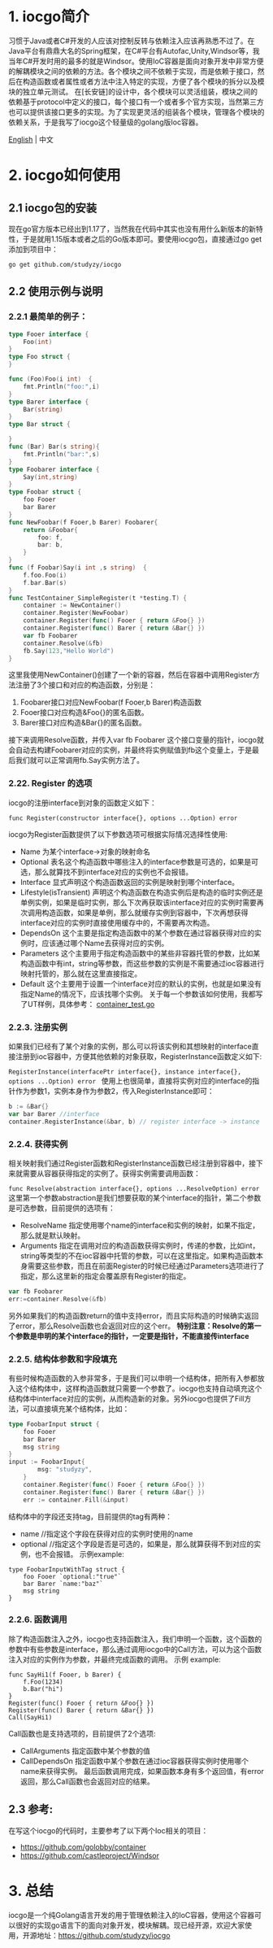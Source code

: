 # 1. iocgo简介
习惯于Java或者C#开发的人应该对控制反转与依赖注入应该再熟悉不过了。在Java平台有鼎鼎大名的Spring框架，在C#平台有Autofac,Unity,Windsor等，我当年C#开发时用的最多的就是Windsor。使用IoC容器是面向对象开发中非常方便的解耦模块之间的依赖的方法。各个模块之间不依赖于实现，而是依赖于接口，然后在构造函数或者属性或者方法中注入特定的实现，方便了各个模块的拆分以及模块的独立单元测试。
在[长安链]的设计中，各个模块可以灵活组装，模块之间的依赖基于protocol中定义的接口，每个接口有一个或者多个官方实现，当然第三方也可以提供该接口更多的实现。为了实现更灵活的组装各个模块，管理各个模块的依赖关系，于是我写了iocgo这个轻量级的golang版Ioc容器。

[English]((https://github.com/studyzy/iocgo/blob/main/README.md)) | 中文

# 2. iocgo如何使用
## 2.1 iocgo包的安装
现在go官方版本已经出到1.17了，当然我在代码中其实也没有用什么新版本的新特性，于是就用1.15版本或者之后的Go版本即可。要使用iocgo包，直接通过go get添加到项目中：

`go get github.com/studyzy/iocgo`

## 2.2 使用示例与说明
### 2.2.1 最简单的例子：
```go
type Fooer interface {
	Foo(int)
}
type Foo struct {
}

func (Foo)Foo(i int)  {
	fmt.Println("foo:",i)
}
type Barer interface {
	Bar(string)
}
type Bar struct {

}
func (Bar) Bar(s string){
	fmt.Println("bar:",s)
}
type Foobarer interface {
	Say(int,string)
}
type Foobar struct {
	foo Fooer
	bar Barer
}
func NewFoobar(f Fooer,b Barer) Foobarer{
	return &Foobar{
		foo: f,
		bar: b,
	}
}
func (f Foobar)Say(i int ,s string)  {
	f.foo.Foo(i)
	f.bar.Bar(s)
}
func TestContainer_SimpleRegister(t *testing.T) {
	container := NewContainer()
	container.Register(NewFoobar)
	container.Register(func() Fooer { return &Foo{} })
	container.Register(func() Barer { return &Bar{} })
	var fb Foobarer
	container.Resolve(&fb)
	fb.Say(123,"Hello World")
}
```
这里我使用NewContainer()创建了一个新的容器，然后在容器中调用Register方法注册了3个接口和对应的构造函数，分别是：
1. Foobarer接口对应NewFoobar(f Fooer,b Barer)构造函数
2. Fooer接口对应构造&Foo{}的匿名函数。
3. Barer接口对应构造&Bar{}的匿名函数。

接下来调用Resolve函数，并传入var fb Foobarer 这个接口变量的指针，iocgo就会自动去构建Foobarer对应的实例，并最终将实例赋值到fb这个变量上，于是最后我们就可以正常调用fb.Say实例方法了。

### 2.22. Register 的选项
iocgo的注册interface到对象的函数定义如下：

`func Register(constructor interface{}, options ...Option) error`

iocgo为Register函数提供了以下参数选项可根据实际情况选择性使用:
* Name 为某个interface->对象的映射命名
* Optional 表名这个构造函数中哪些注入的interface参数是可选的，如果是可选，那么就算找不到interface对应的实例也不会报错。
* Interface 显式声明这个构造函数返回的实例是映射到哪个interface。
* Lifestyle(isTransient) 声明这个构造函数在构造实例后是构造的临时实例还是单例实例，如果是临时实例，那么下次再获取该interface对应的实例时需要再次调用构造函数，如果是单例，那么就缓存实例到容器中，下次再想获得interface对应的实例时直接使用缓存中的，不需要再次构造。
* DependsOn 这个主要是指定构造函数中的某个参数在通过容器获得对应的实例时，应该通过哪个Name去获得对应的实例。
* Parameters 这个主要用于指定构造函数中的某些非容器托管的参数，比如某构造函数中有int，string等参数，而这些参数的实例是不需要通过ioc容器进行映射托管的，那么就在这里直接指定。
* Default 这个主要用于设置一个interface对应的默认的实例，也就是如果没有指定Name的情况下，应该找哪个实例。
  关于每一个参数该如何使用，我都写了UT样例，具体参考：
  [container_test.go](https://github.com/studyzy/iocgo/blob/main/container_test.go)

### 2.2.3. 注册实例
如果我们已经有了某个对象的实例，那么可以将该实例和其想映射的interface直接注册到ioc容器中，方便其他依赖的对象获取，RegisterInstance函数定义如下:

`RegisterInstance(interfacePtr interface{}, instance interface{}, options ...Option) error `
使用上也很简单，直接将实例对应的interface的指针作为参数1，实例本身作为参数2，传入RegisterInstance即可：
```go
b := &Bar{}
var bar Barer //interface
container.RegisterInstance(&bar, b) // register interface -> instance
```

### 2.2.4. 获得实例
相关映射我们通过Register函数和RegisterInstance函数已经注册到容器中，接下来就需要从容器获得指定的实例了。获得实例需要调用函数：

`func Resolve(abstraction interface{}, options ...ResolveOption) error`
这里第一个参数abstraction是我们想要获取的某个interface的指针，第二个参数是可选参数，目前提供的选项有：
* ResolveName 指定使用哪个name的interface和实例的映射，如果不指定，那么就是默认映射。
* Arguments 指定在调用对应的构造函数获得实例时，传递的参数，比如int，string等类型的不在ioc容器中托管的参数，可以在这里指定。如果构造函数本身需要这些参数，而且在前面Register的时候已经通过Parameters选项进行了指定，那么这里新的指定会覆盖原有Register的指定。
```go
var fb Foobarer
err:=container.Resolve(&fb)
```
另外如果我们的构造函数return的值中支持error，而且实际构造的时候确实返回了error，那么Resolve函数也会返回对应的这个err。
**特别注意：Resolve的第一个参数是申明的某个interface的指针，一定要是指针，不能直接传interface**

### 2.2.5. 结构体参数和字段填充
有些时候构造函数的入参非常多，于是我们可以申明一个结构体，把所有入参都放入这个结构体中，这样构造函数就只需要一个参数了。iocgo也支持自动填充这个结构体中interface对应的实例，从而构造新的对象。另外iocgo也提供了Fill方法，可以直接填充某个结构体，比如：
```go
type FoobarInput struct {
	foo Fooer
	bar Barer
	msg string
}
input := FoobarInput{
		msg: "studyzy",
	}
	container.Register(func() Fooer { return &Foo{} })
	container.Register(func() Barer { return &Bar{} })
	err := container.Fill(&input)
```
结构体中的字段还支持tag，目前提供的tag有两种：

* name //指定这个字段在获得对应的实例时使用的name
* optional //指定这个字段是否是可选的，如果是，那么就算获得不到对应的实例，也不会报错。
  示例example:
```
type FoobarInputWithTag struct {
	foo Fooer `optional:"true"`
	bar Barer `name:"baz"`
	msg string
}
```

### 2.2.6. 函数调用
除了构造函数注入之外，iocgo也支持函数注入，我们申明一个函数，这个函数的参数中有些参数是interface，那么通过调用iocgo中的Call方法，可以为这个函数注入对应的实例作为参数，并最终完成函数的调用。
示例 example:
```
func SayHi1(f Fooer, b Barer) {
	f.Foo(1234)
	b.Bar("hi")
}
Register(func() Fooer { return &Foo{} })
Register(func() Barer { return &Bar{} })
Call(SayHi1)
```
Call函数也是支持选项的，目前提供了2个选项:
* CallArguments 指定函数中某个参数的值
* CallDependsOn 指定函数中某个参数在通过ioc容器获得实例时使用哪个name来获得实例。
  最后函数调用完成，如果函数本身有多个返回值，有error返回，那么Call函数也会返回对应的结果。


## 2.3 参考:
在写这个iocgo的代码时，主要参考了以下两个Ioc相关的项目：
* https://github.com/golobby/container
* https://github.com/castleproject/Windsor

# 3. 总结
iocgo是一个纯Golang语言开发的用于管理依赖注入的IoC容器，使用这个容器可以很好的实现go语言下的面向对象开发，模块解耦。现已经开源，欢迎大家使用，开源地址：https://github.com/studyzy/iocgo